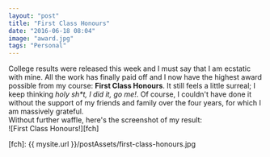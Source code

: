 ```yaml
---
layout: "post"
title: "First Class Honours"
date: "2016-06-18 08:04"
image: "award.jpg"
tags: "Personal"
---
```

College results were released this week and I must say that I am ecstatic with mine.<!-- excerpt -->
All the work has finally paid off and I now have the highest award possible from my course: __First Class Honours__. It still feels a little surreal; I keep thinking _holy sh*t, I did it, go me!_. Of course, I couldn't have done it without the support of my friends and family over the four years, for which I am massively grateful.<br>
Without further waffle, here's the screenshot of my result:<br>
![First Class Honours!][fch]

[fch]: {{ mysite.url }}/postAssets/first-class-honours.jpg
